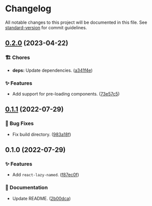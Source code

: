 # Changelog

All notable changes to this project will be documented in this file. See [standard-version](https://github.com/conventional-changelog/standard-version) for commit guidelines.

## [0.2.0](https://github.com/darkobits/react-lazy-named/compare/v0.1.1...v0.2.0) (2023-04-22)


### 🏗 Chores

* **deps:** Update dependencies. ([a341f4e](https://github.com/darkobits/react-lazy-named/commit/a341f4e703b1ab5cf3aa6aa56aba898ecdeed82d))


### ✨ Features

* Add support for pre-loading components. ([73e57c5](https://github.com/darkobits/react-lazy-named/commit/73e57c5ce8f5c5e85eebda4b0d0b0be63a387f9f))

## [0.1.1](https://github.com/darkobits/react-lazy-named/compare/v0.1.0...v0.1.1) (2022-07-29)


### 🐞 Bug Fixes

* Fix build directory. ([983a18f](https://github.com/darkobits/react-lazy-named/commit/983a18f0c0d56267f3bcc77fabca480efcba3b10))

## 0.1.0 (2022-07-29)


### ✨ Features

* Add `react-lazy-named`. ([f87ec0f](https://github.com/darkobits/react-lazy-named/commit/f87ec0f45ad9e505c6dd990ee7ceebc61e8344c0))


### 📖 Documentation

* Update README. ([2b00dca](https://github.com/darkobits/react-lazy-named/commit/2b00dca977ad27e0e6c688453d92e06d50813bfc))
